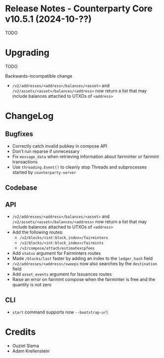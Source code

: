 # Release Notes - Counterparty Core v10.5.1 (2024-10-??)

TODO

# Upgrading

TODO

Backwards-incompatible change
- `/v2/addresses/<address>/balances/<asset>` and `/v2/assets/<asset>/balances/<address>` now return a list that may include balances attached to UTXOs of `<address>`


# ChangeLog

## Bugfixes

- Correctly catch invalid pubkey in compose API
- Don't run reparse if unnecessary
- Fix `message_data` when retrieving information about fairminter or fairmint transactions
- Use `threading.Event()` to cleanly stop Threads and subprocesses started by `counterparty-server`

## Codebase


## API

- `/v2/addresses/<address>/balances/<asset>` and `/v2/assets/<asset>/balances/<address>` now return a list that may include balances attached to UTXOs of `<address>`
- Add the following routes:
    * `/v2/blocks/<int:block_index>/fairminters`
    * `/v2/blocks/<int:block_index>/fairmints`
    * `/v2/compose/attach/estimatexcpfees`
- Add `status` argument for Fairminters routes
- Made `/blocks/last` faster by adding an index to the `ledger_hash` field
- `/v2/addresses/<address>/sweeps` now also searches by the `destination` field
- Add `asset_events` argument for Issuances routes
- Raise an error on fairmint compose when the fairminter is free and the quantity is not zero

## CLI

- `start` command supports now `--bootstrap-url`

# Credits

* Ouziel Slama
* Adam Krellenstein
